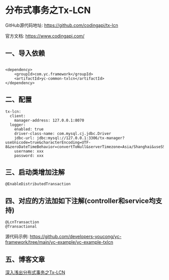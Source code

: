 # 分布式事务之Tx-LCN
GitHub源代码地址:
https://github.com/codingapi/tx-lcn

官方文档:
https://www.codingapi.com/

## 一、导入依赖
```

<dependency>
    <groupId>com.yc.framework</groupId>
    <artifactId>yc-common-txlcn</artifactId>
</dependency>

```

## 二、配置
```
tx-lcn:
  client:
    manager-address: 127.0.0.1:8070
  logger:
    enabled: true
    driver-class-name: com.mysql.cj.jdbc.Driver
    jdbc-url: jdbc:mysql://127.0.0.1:3306/tx-manager?useUnicode=true&characterEncoding=UTF-8&zeroDateTimeBehavior=convertToNull&serverTimezone=Asia/Shanghai&useSSL=false
    username: xxx
    password: xxx

```

## 三、启动类增加注解
```
@EnableDistributedTransaction

```

## 四、对应的方法加如下注解(controller和service均支持)
```
@LcnTransaction
@Transactional

```

源代码示例:
https://github.com/developers-youcong/yc-framework/tree/main/yc-example/yc-example-txlcn

## 五、博客文章
[深入浅出分布式事务之Tx-LCN](https://youcongtech.com/2022/04/16/%E6%B7%B1%E5%85%A5%E6%B5%85%E5%87%BA%E5%88%86%E5%B8%83%E5%BC%8F%E4%BA%8B%E5%8A%A1%E4%B9%8BTx-LCN/)